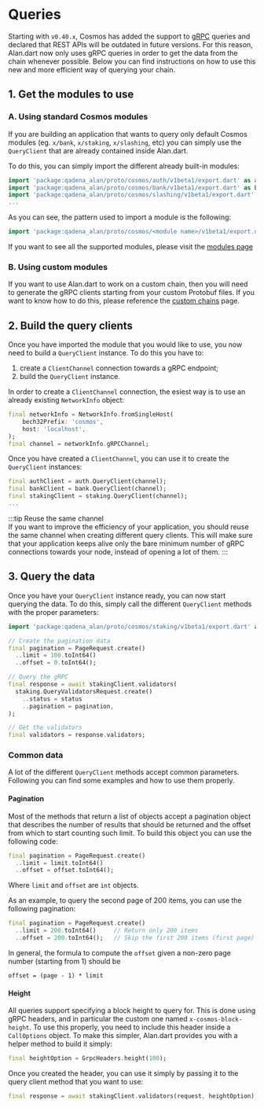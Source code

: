 # Queries
Starting with `v0.40.x`, Cosmos has added the support to [gRPC](https://grpc.io/) queries and declared that REST APIs will be outdated in future versions. For this reason, Alan.dart now only uses gRPC queries in order to get the data from the chain whenever possible. Below you can find instructions on how to use this new and more efficient way of querying your chain.

## 1. Get the modules to use
### A. Using standard Cosmos modules
If you are building an application that wants to query only default Cosmos modules (eg. `x/bank`, `x/staking`, `x/slashing`, etc) you can simply use the `QueryClient` that are already contained inside Alan.dart. 

To do this, you can simply import the different already built-in modules: 

```dart
import 'package:qadena_alan/proto/cosmos/auth/v1beta1/export.dart' as auth;
import 'package:qadena_alan/proto/cosmos/bank/v1beta1/export.dart' as bank;
import 'package:qadena_alan/proto/cosmos/slashing/v1beta1/export.dart' as slashing;
...
```

As you can see, the pattern used to import a module is the following: 

```dart
import 'package:qadena_alan/proto/cosmos/<module name>/v1beta1/export.dart' as <module name>;
```

If you want to see all the supported modules, please visit the [modules page](../modules/overview.md)

### B. Using custom modules
If you want to use Alan.dart to work on a custom chain, then you will need to generate the gRPC clients starting from your custom Protobuf files. If you want to know how to do this, please reference the [custom chains](../custom-chains/overview.md) page.

## 2. Build the query clients
Once you have imported the module that you would like to use, you now need to build a `QueryClient` instance. To do this you have to: 

1. create a `ClientChannel` connection towards a gRPC endpoint;
2. build the `QueryClient` instance. 

In order to create a `ClientChannel` connection, the esiest way is to use an already existing `NetworkInfo` object:

```dart
final networkInfo = NetworkInfo.fromSingleHost(
    bech32Prefix: 'cosmos', 
    host: 'localhost',
);
final channel = networkInfo.gRPCChannel;
```

Once you have created a `ClientChannel`, you can use it to create the `QueryClient` instances:

```dart
final authClient = auth.QueryClient(channel);
final bankClient = bank.QueryClient(channel);
final stakingClient = staking.QueryClient(channel);
...
```

:::tip Reuse the same channel  
If you want to improve the efficiency of your application, you should reuse the same channel when creating different query clients. This will make sure that your application keeps alive only the bare minimum number of gRPC connections towards your node, instead of opening a lot of them. 
:::

## 3. Query the data
Once you have your `QueryClient` instance ready, you can now start querying the data. To do this, simply call the different `QueryClient` methods with the proper parameters: 

```dart
import 'package:qadena_alan/proto/cosmos/staking/v1beta1/export.dart' as staking;

// Create the pagination data
final pagination = PageRequest.create()
  ..limit = 100.toInt64()
  ..offset = 0.toInt64();

// Query the gRPC
final response = await stakingClient.validators(
  staking.QueryValidatorsRequest.create()
    ..status = status
    ..pagination = pagination,
);

// Get the validators
final validators = response.validators;
```

### Common data
A lot of the different `QueryClient` methods accept common parameters. Following you can find some examples and how to use them properly. 

#### Pagination
Most of the methods that return a list of objects accept a pagination object that describes the number of results that should be returned and the offset from which to start counting such limit. To build this object you can use the following code: 

```dart
final pagination = PageRequest.create()
  ..limit = limit.toInt64()
  ..offset = offset.toInt64();
```

Where `limit` and `offset` are `int` objects. 

As an example, to query the second page of 200 items, you can use the following pagination:

```dart
final pagination = PageRequest.create()
  ..limit = 200.toInt64()     // Return only 200 items
  ..offset = 200.toInt64();   // Skip the first 200 items (first page)
```

In general, the formula to compute the `offset` given a non-zero page number (starting from 1) should be 

```
offset = (page - 1) * limit
```

#### Height 
All queries support specifying a block height to query for. This is done using gRPC headers, and in particular the custom one named `x-cosmos-block-height`. To use this properly, you need to include this header inside a `CallOptions` object. To make this simpler, Alan.dart provides you with a helper method to build it simply: 

```dart
final heightOption = GrpcHeaders.height(100);
```

Once you created the header, you can use it simply by passing it to the query client method that you want to use: 

```dart
final response = await stakingClient.validators(request, heightOption);
```
